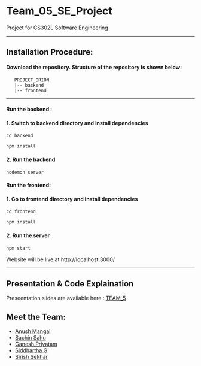 # Team_05_SE_Project

Project for CS302L Software Engineering

---

## Installation Procedure:

#### Download the repository. Structure of the repository is shown below:

```
   PROJECT_ORION
   |-- backend
   |-- frontend
```

---

#### **Run the backend :**

#### 1. Switch to backend directory and install dependencies

```
cd backend

npm install
```

#### 2. Run the backend

```
nodemon server
```

#### **Run the frontend:**

#### 1. Go to frontend directory and install dependencies

```
cd frontend

npm install
```

#### 2. Run the server

```
npm start
```

Website will be live at http://localhost:3000/

---

## Presentation & Code Explaination

Preseentation slides are available here : [TEAM_5](https://github.com/SachinSahu431)

## Meet the Team:

- <a href = "https://github.com/ANUSHMANGAL01" >Anush Mangal </a>
- <a href = "https://github.com/SachinSahu431" >Sachin Sahu </a>
- <a href = "https://github.com/Ganesh-P03" >Ganesh Priyatam </a>
- <a href = "https://github.com/S1ddh4rthaG" >Siddhartha G </a>
- <a href = "https://github.com/sirish123" >Sirish Sekhar</a>
